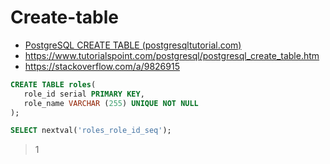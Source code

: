 # Create-table

* [PostgreSQL CREATE TABLE (postgresqltutorial.com)](http://www.postgresqltutorial.com/postgresql-create-table/)
* https://www.tutorialspoint.com/postgresql/postgresql_create_table.htm
* https://stackoverflow.com/a/9826915

```sql
CREATE TABLE roles(
   role_id serial PRIMARY KEY,
   role_name VARCHAR (255) UNIQUE NOT NULL
);
```

```sql
SELECT nextval('roles_role_id_seq');
```
> 1
